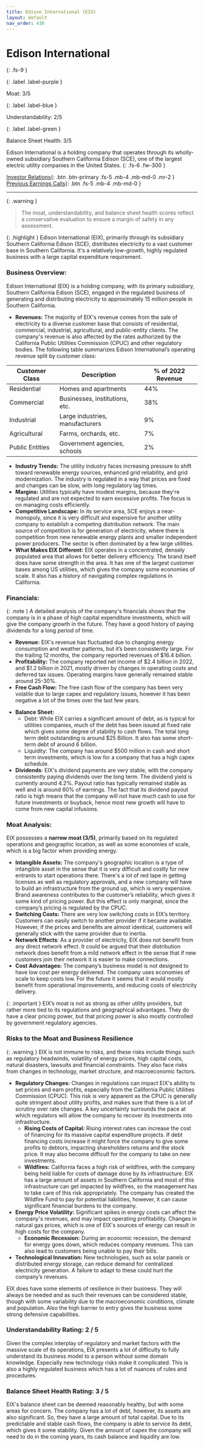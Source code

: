 ```yaml
---
title: Edison International (EIX)
layout: default
nav_order: 430
---
```


# Edison International
{: .fs-9 }

{: .label .label-purple }

Moat: 3/5

{: .label .label-blue }

Understandability: 2/5

{: .label .label-green }

Balance Sheet Health: 3/5

Edison International is a holding company that operates through its wholly-owned subsidiary Southern California Edison (SCE), one of the largest electric utility companies in the United States.
{: .fs-6 .fw-300 }

[Investor Relations](https://www.google.com/search?q=EIX+investor+relations){: .btn .btn-primary .fs-5 .mb-4 .mb-md-0 .mr-2 }
[Previous Earnings Calls](https://discountingcashflows.com/company/EIX/transcripts/){: .btn .fs-5 .mb-4 .mb-md-0 }

---

{: .warning }
>The moat, understandability, and balance sheet health scores reflect a conservative evaluation to ensure a margin of safety in any assessment.



{: .highlight }
Edison International (EIX), primarily through its subsidiary Southern California Edison (SCE), distributes electricity to a vast customer base in Southern California. It's a relatively low-growth, highly regulated business with a large capital expenditure requirement.

### Business Overview:
Edison International (EIX) is a holding company, with its primary subsidiary, Southern California Edison (SCE), engaged in the regulated business of generating and distributing electricity to approximately 15 million people in Southern California.
  - **Revenues:** The majority of EIX's revenue comes from the sale of electricity to a diverse customer base that consists of residential, commercial, industrial, agricultural, and public-entity clients. The company's revenue is also affected by the rates authorized by the California Public Utilities Commission (CPUC) and other regulatory bodies. The following table summarizes Edison International’s operating revenue split by customer class:

| Customer Class | Description | % of 2022 Revenue |
|---|---|---|
| Residential | Homes and apartments | 44% |
| Commercial | Businesses, institutions, etc. | 38% |
| Industrial | Large industries, manufacturers | 9% |
| Agricultural | Farms, orchards, etc. | 7% |
| Public Entities | Government agencies, schools | 2% |
  - **Industry Trends:** The utility industry faces increasing pressure to shift toward renewable energy sources, enhanced grid reliability, and grid modernization. The industry is regulated in a way that prices are fixed and changes can be slow, with long regulatory lag times.
  - **Margins:** Utilities typically have modest margins, because they're regulated and are not expected to earn excessive profits. The focus is on managing costs efficiently.
  - **Competitive Landscape:** In its service area, SCE enjoys a near-monopoly, since it is very difficult and expensive for another utility company to establish a competing distribution network. The main source of competition is for generation of electricity, where there is competition from new renewable energy plants and smaller independent power producers. The sector is often dominated by a few large utilities.
  - **What Makes EIX Different:** EIX operates in a concentrated, densely populated area that allows for better delivery efficiency. The brand itself does have some strength in the area. It has one of the largest customer bases among US utilities, which gives the company some economies of scale. It also has a history of navigating complex regulations in California.

### Financials:
{: .note }
A detailed analysis of the company's financials shows that the company is in a phase of high capital expenditure investments, which will give the company growth in the future. They have a good history of paying dividends for a long period of time.

*   **Revenue:** EIX's revenue has fluctuated due to changing energy consumption and weather patterns, but it’s been consistently large. For the trailing 12 months, the company reported revenues of $16.4 billion.
*   **Profitability:** The company reported net income of $2.4 billion in 2022, and $1.2 billion in 2021, mostly driven by changes in operating costs and deferred tax issues. Operating margins have generally remained stable around 25-30%.
*  **Free Cash Flow:** The free cash flow of the company has been very volatile due to large capex and regulatory issues, however it has been negative a lot of the times over the last few years.
  - **Balance Sheet:**
     - Debt: While EIX carries a significant amount of debt, as is typical for utilities companies, much of the debt has been issued at fixed rate which gives some degree of stability to cash flows. The total long term debt outstanding is around $25 Billion. It also has some short-term debt of around 6 billion.
    - Liquidity: The company has around $500 million in cash and short term investments, which is low for a company that has a high capex schedule.  
  - **Dividends**: EIX's dividend payments are very stable, with the company consistently paying dividends over the long term. The dividend yield is currently around 4.2%. Payout ratio has typically remained stable as well and is around 60% of earnings. The fact that its dividend payout ratio is high means that the company will not have much cash to use for future investments or buyback, hence most new growth will have to come from new capital infusions.
     

  
### Moat Analysis:
EIX possesses a **narrow moat (3/5)**, primarily based on its regulated operations and geographic location, as well as some economies of scale, which is a big factor when providing energy.

*   **Intangible Assets:** The company's geographic location is a type of intangible asset in the sense that it is very difficult and costly for new entrants to start operations there. There's a lot of red tape in getting licenses as well as regulatory approvals, and a new company will have to build an infrastructure from the ground up, which is very expensive. Brand awareness contributes to the customer’s reliability, which gives it some kind of pricing power. But this effect is only marginal, since the company’s pricing is regulated by the CPUC.
*   **Switching Costs:** There are very low switching costs in EIX’s territory. Customers can easily switch to another provider if it became available. However, if the prices and benefits are almost identical, customers will generally stick with the same provider due to inertia.
*   **Network Effects**: As a provider of electricity, EIX does not benefit from any direct network effect. It could be argued that their distribution network does benefit from a mild network effect in the sense that if new customers join their network it is easier to make connections.
*   **Cost Advantages:** The company’s business model is not designed to have low cost per energy delivered. The company uses economies of scale to keep costs low. For the future it seems that it would mostly benefit from operational improvements, and reducing costs of electricity delivery.  
    
{: .important }
EIX’s moat is not as strong as other utility providers, but rather more tied to its regulations and geographical advantages. They do have a clear pricing power, but that pricing power is also mostly controlled by government regulatory agencies.
 
### Risks to the Moat and Business Resilience
{: .warning }
EIX is not immune to risks, and these risks include things such as regulatory headwinds, volatility of energy prices, high capital costs, natural disasters, lawsuits and financial constraints. They also face risks from changes in technology, market structure, and macroeconomic factors.
 - **Regulatory Changes:** Changes in regulations can impact EIX's ability to set prices and earn profits, especially from the California Public Utilities Commission (CPUC). This risk is very apparent as the CPUC is generally quite stringent about utility profits, and makes sure that there is a lot of scrutiny over rate changes. A key uncertainty surrounds the pace at which regulators will allow the company to recover its investments into infrastructure.
    - **Rising Costs of Capital:** Rising interest rates can increase the cost of financing for its massive capital expenditure projects. If debt financing costs increase it might force the company to give some profits to debtors, impacting shareholders returns and the stock price. It may also become difficult for the company to take on new investments.
   - **Wildfires:** California faces a high risk of wildfires, with the company being held liable for costs of damage done by its infrastructure. EIX has a large amount of assets in Southern California and most of this infrastructure can get impacted by wildfires, so the management has to take care of this risk appropriately. The company has created the Wildfire Fund to pay for potential liabilities, however, it can cause significant financial burdens to the company.
 - **Energy Price Volatility:** Significant spikes in energy costs can affect the company's revenues, and may impact operating profitability. Changes in natural gas prices, which is one of EIX's sources of energy can result in high costs for the company.
     - **Economic Recession:** During an economic recession, the demand for energy goes down, which reduces company revenues. This can also lead to customers being unable to pay their bills.
  - **Technological Innovation:** New technologies, such as solar panels or distributed energy storage, can reduce demand for centralized electricity generation. A failure to adapt to these could hurt the company’s revenues.

  EIX does have some elements of resilience in their business. They will always be needed and as such their revenues can be considered stable, though with some variability due to the macroeconomic conditions, climate and population. Also the high barrier to entry gives the business some strong defensive capabilities.

### Understandability Rating: 2 / 5
Given the complex interplay of regulatory and market factors with the massive scale of its operations, EIX presents a lot of difficulty to fully understand its business model to a person without some domain knowledge. Especially new technology risks make it complicated. This is also a highly regulated business which has a lot of nuances of rules and procedures.

### Balance Sheet Health Rating: 3 / 5
EIX's balance sheet can be deemed reasonably healthy, but with some areas for concern. The company has a lot of debt, however, its assets are also significant. So, they have a large amount of total capital. Due to its predictable and stable cash flows, the company is able to service its debt, which gives it some stability. Given the amount of capex the company will need to do in the coming years, its cash balance and liquidity are low.
